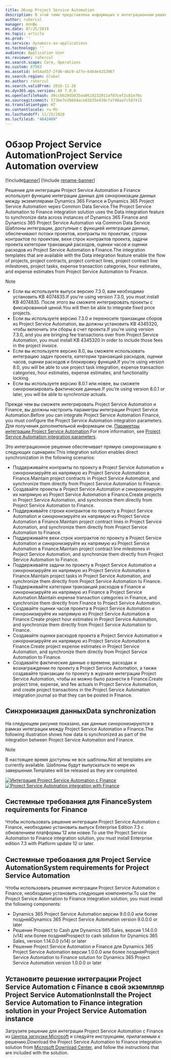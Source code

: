 ```yaml
---
title: Обзор Project Service Automation
description: В этой теме представлена информация о интеграционном решении Dynamics 365 Project Service Automation в Dynamics 365 Finance.
author: ruhercul
manager: AnnBe
ms.date: 07/25/2019
ms.topic: article
ms.prod: ''
ms.service: dynamics-ax-applications
ms.technology: ''
audience: Application User
ms.reviewer: ruhercul
ms.search.scope: Core, Operations
ms.custom: 87983
ms.assetid: b454ad57-2fd6-46c9-a77e-646de4153067
ms.search.region: Global
ms.author: ruhercul
ms.search.validFrom: 2016-11-28
ms.dyn365.ops.version: AX 7.0.0
ms.openlocfilehash: d9ccbb29d5035ea061d232011af87cef2c81e76c
ms.sourcegitcommit: 573be7e36604ace82b35e439cfa748aa7c587415
ms.translationtype: HT
ms.contentlocale: ru-RU
ms.lasthandoff: 11/25/2020
ms.locfileid: "4642469"
---
```

# <a name="project-service-automation-overview"></a><span data-ttu-id="8795d-103">Обзор Project Service Automation</span><span class="sxs-lookup"><span data-stu-id="8795d-103">Project Service Automation overview</span></span>

[!include[banner](../includes/banner.md)]
[!include [rename-banner](~/includes/cc-data-platform-banner.md)]

<span data-ttu-id="8795d-104">Решение для интеграции Project Service Automation в Finance использует функцию интеграции данных для синхронизации данных между экземплярами Dynamics 365 Finance и Dynamics 365 Project Service Automation через Common Data Service.</span><span class="sxs-lookup"><span data-stu-id="8795d-104">The Project Service Automation to Finance integration solution uses the Data integration feature to synchronize data across instances of Dynamics 365 Finance and Dynamics 365 Project Service Automation via Common Data Service.</span></span> <span data-ttu-id="8795d-105">Шаблоны интеграции, доступные с функцией интеграции данных, обеспечивают потоки проектов, контракты по проектам, строки контрактов по проектам, вехи строк контрактов проекта, задачи проекта категории транзакций расходов, оценки часов и оценки расходов из Project Service Automation в Finance.</span><span class="sxs-lookup"><span data-stu-id="8795d-105">The integration templates that are available with the Data integration feature enable the flow of projects, project contracts, project contract lines, project contract line milestones, project tasks, expense transaction categories, hour estimates, and expense estimates from Project Service Automation to Finance.</span></span>

> [!NOTE]
> - <span data-ttu-id="8795d-106">Если вы используете выпуск версию 7.3.0, вам необходимо установить KB 4074835.</span><span class="sxs-lookup"><span data-stu-id="8795d-106">If you're using version 7.3.0, you must install KB 4074835.</span></span> <span data-ttu-id="8795d-107">После этого вы сможете интегрировать проекты с фиксированной ценой.</span><span class="sxs-lookup"><span data-stu-id="8795d-107">You will then be able to integrate fixed price projects.</span></span>
> - <span data-ttu-id="8795d-108">Если вы используете версию 7.3.0 и переносите транзакции сборов из Project Service Automation, вы должны установить KB 4345320, чтобы включить эти сборы в счет проекта.</span><span class="sxs-lookup"><span data-stu-id="8795d-108">If you're using version 7.3.0, and you are bringing fee transactions over from Project Service Automation, you must install KB 4345320 in order to include those fees in the project invoice.</span></span>
> - <span data-ttu-id="8795d-109">Если вы используете версию 8.0, вы сможете использовать интеграцию задач проекта, категории транзакций расходов, оценки часов, оценки расходов и блокировку функций.</span><span class="sxs-lookup"><span data-stu-id="8795d-109">If you're using version 8.0, you will be able to use project task integration, expense transaction categories, hour estimates, expense estimates, and functionality locking.</span></span>
> - <span data-ttu-id="8795d-110">Если вы используете версию 8.0.1 или новее, вы сможете синхронизировать фактические данные.</span><span class="sxs-lookup"><span data-stu-id="8795d-110">If you're using version 8.0.1 or later, you will be able to synchronize actuals.</span></span>

<span data-ttu-id="8795d-111">Прежде чем вы сможете интегрировать Project Service Automation и Finance, вы должны настроить параметры интеграции Project Service Automation.</span><span class="sxs-lookup"><span data-stu-id="8795d-111">Before you can integrate Project Service Automation Finance, you must configure the Project Service Automation integration parameters.</span></span> <span data-ttu-id="8795d-112">Для получения дополнительной информации см. [Параметры интеграции Project Service Automation](PSA-parameters.md).</span><span class="sxs-lookup"><span data-stu-id="8795d-112">For more information, see [Project Service Automation integration parameters](PSA-parameters.md).</span></span>

<span data-ttu-id="8795d-113">Это интеграционное решение обеспечивает прямую синхронизацию в следующих сценариях:</span><span class="sxs-lookup"><span data-stu-id="8795d-113">This integration solution enables direct synchronization in the following scenarios:</span></span>

- <span data-ttu-id="8795d-114">Поддерживайте контракты по проекту в Project Service Automation и синхронизируйте их напрямую из Project Service Automation в Finance.</span><span class="sxs-lookup"><span data-stu-id="8795d-114">Maintain project contracts in Project Service Automation, and synchronize them directly from Project Service Automation to Finance.</span></span>
- <span data-ttu-id="8795d-115">Создавайте проекты в Project Service Automation и синхронизируйте их напрямую из Project Service Automation в Finance.</span><span class="sxs-lookup"><span data-stu-id="8795d-115">Create projects in Project Service Automation, and synchronize them directly from Project Service Automation to Finance.</span></span>
- <span data-ttu-id="8795d-116">Поддерживайте строки контрактов по проекту в Project Service Automation и синхронизируйте их напрямую из Project Service Automation в Finance.</span><span class="sxs-lookup"><span data-stu-id="8795d-116">Maintain project contract lines in Project Service Automation, and synchronize them directly from Project Service Automation to Finance.</span></span>
- <span data-ttu-id="8795d-117">Поддерживайте вехи строк контрактов по проекту в Project Service Automation и синхронизируйте их напрямую из Project Service Automation в Finance.</span><span class="sxs-lookup"><span data-stu-id="8795d-117">Maintain project contract line milestones in Project Service Automation, and synchronize them directly from Project Service Automation to Finance.</span></span>
- <span data-ttu-id="8795d-118">Поддерживайте задачи по проекту в Project Service Automation и синхронизируйте их напрямую из Project Service Automation в Finance.</span><span class="sxs-lookup"><span data-stu-id="8795d-118">Maintain project tasks in Project Service Automation, and synchronize them directly from Project Service Automation to Finance.</span></span>
- <span data-ttu-id="8795d-119">Поддерживайте категории транзакций расходов в Finance и синхронизируйте их напрямую из Finance в Project Service Automation.</span><span class="sxs-lookup"><span data-stu-id="8795d-119">Maintain expense transaction categories in Finance, and synchronize them directly from Finance to Project Service Automation.</span></span>
- <span data-ttu-id="8795d-120">Создавайте оценки часов проекта в Project Service Automation и синхронизируйте их напрямую из Project Service Automation в Finance.</span><span class="sxs-lookup"><span data-stu-id="8795d-120">Create project hour estimates in Project Service Automation, and synchronize them directly from Project Service Automation to Finance.</span></span>
- <span data-ttu-id="8795d-121">Создавайте оценки расходов проекта в Project Service Automation и синхронизируйте их напрямую из Project Service Automation в Finance.</span><span class="sxs-lookup"><span data-stu-id="8795d-121">Create project expense estimates in Project Service Automation, and synchronize them directly from Project Service Automation to Finance.</span></span>
- <span data-ttu-id="8795d-122">Создавайте фактические данные о времени, расходах и вознаграждении по проекту в Project Service Automation, а также создавайте транзакции по проекту в журнале интеграции Project Service Automation, чтобы их можно было разнести в Finance.</span><span class="sxs-lookup"><span data-stu-id="8795d-122">Create project time, expense, and fee actuals in Project Service Automation, and create project transactions in the Project Service Automation integration journal so that they can be posted in Finance.</span></span>

## <a name="data-synchronization"></a><span data-ttu-id="8795d-123">Синхронизация данных</span><span class="sxs-lookup"><span data-stu-id="8795d-123">Data synchronization</span></span>

<span data-ttu-id="8795d-124">На следующем рисунке показано, как данные синхронизируются в рамках интеграции между Project Service Automation и Finance.</span><span class="sxs-lookup"><span data-stu-id="8795d-124">The following illustration shows how data is synchronized as part of the integration between Project Service Automation and Finance.</span></span>

> [!NOTE]
> <span data-ttu-id="8795d-125">В настоящее время доступны не все шаблоны.</span><span class="sxs-lookup"><span data-stu-id="8795d-125">Not all templates are currently available.</span></span> <span data-ttu-id="8795d-126">Шаблоны будут выпускаться по мере их завершения.</span><span class="sxs-lookup"><span data-stu-id="8795d-126">Templates will be released as they are completed.</span></span>

<span data-ttu-id="8795d-127">[![Интеграция Project Service Automation с Finance](./media/PSA-integration.png)](./media/PSA-integration.png)</span><span class="sxs-lookup"><span data-stu-id="8795d-127">[![Project Service Automation integration with Finance](./media/PSA-integration.png)](./media/PSA-integration.png)</span></span>

## <a name="system-requirements-for-finance"></a><span data-ttu-id="8795d-128">Системные требования для Finance</span><span class="sxs-lookup"><span data-stu-id="8795d-128">System requirements for Finance</span></span>

<span data-ttu-id="8795d-129">Чтобы использовать решение интеграции Project Service Automation с Finance, необходимо установить выпуск Enterprise Edition 7.3 с обновлением платформы 12 или новее.</span><span class="sxs-lookup"><span data-stu-id="8795d-129">To use the Project Service Automation to Finance integration solution, you must install Enterprise edition 7.3 with Platform update 12 or later.</span></span>

## <a name="system-requirements-for-project-service-automation"></a><span data-ttu-id="8795d-130">Системные требования для Project Service Automation</span><span class="sxs-lookup"><span data-stu-id="8795d-130">System requirements for Project Service Automation</span></span>

<span data-ttu-id="8795d-131">Чтобы использовать решение интеграции Project Service Automation с Finance, необходимо установить следующие компоненты:</span><span class="sxs-lookup"><span data-stu-id="8795d-131">To use the Project Service Automation to Finance integration solution, you must install the following components:</span></span>

- <span data-ttu-id="8795d-132">Dynamics 365 Project Service Automation версии 9.0.0.0 или более поздней</span><span class="sxs-lookup"><span data-stu-id="8795d-132">Dynamics 365 Project Service Automation version 9.0.0.0 or later</span></span>
- <span data-ttu-id="8795d-133">Решение Prospect to Cash для Dynamics 365 Sales, версия 1.14.0.0 (v14) или более поздняя</span><span class="sxs-lookup"><span data-stu-id="8795d-133">Prospect to cash solution for Dynamics 365 Sales, version 1.14.0.0 (v14) or later</span></span>
- <span data-ttu-id="8795d-134">Решение Project Service Automation и Finance для Dynamics 365 Project Service Automation версии 1.0.0.0 или более поздняя</span><span class="sxs-lookup"><span data-stu-id="8795d-134">Project Service Automation to Finance solution for Dynamics 365 Project Service Automation version 1.0.0.0 or later</span></span>

## <a name="install-the-project-service-automation-to-finance-integration-solution-in-your-project-service-automation-instance"></a><span data-ttu-id="8795d-135">Установите решение интеграции Project Service Automation с Finance в свой экземпляр Project Service Automation</span><span class="sxs-lookup"><span data-stu-id="8795d-135">Install the Project Service Automation to Finance integration solution in your Project Service Automation instance</span></span>

<span data-ttu-id="8795d-136">Загрузите решение для интеграции Project Service Automation с Finance из [Центра загрузки Microsoft](https://www.microsoft.com/download/details.aspx?id=57016) и следуйте инструкциям, прилагаемым к решению.</span><span class="sxs-lookup"><span data-stu-id="8795d-136">Download the Project Service Automation to Finance integration solution from [Microsoft Download Center](https://www.microsoft.com/download/details.aspx?id=57016), and follow the instructions that are included with the solution.</span></span>
